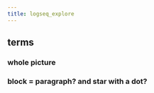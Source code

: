 ```yaml
---
title: logseq_explore
---
```


## terms
### whole picture
### block = paragraph? and star with a dot?
##
